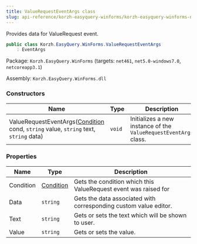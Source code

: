 ```yaml
---
title: ValueRequestEventArgs class
slug: api-reference/korzh-easyquery-winforms/korzh-easyquery-winforms-namespace/valuerequesteventargs-class
---
```


Provides data for ValueRequest event.
```csharp
public class Korzh.EasyQuery.WinForms.ValueRequestEventArgs
    : EventArgs

```
Package: `Korzh.EasyQuery.WinForms` (targets: `net461`, `net5.0-windows7.0`, `netcoreapp3.1`)

Assembly: `Korzh.EasyQuery.WinForms.dll`

### Constructors

| Name | Type | Description | 
| --- | --- | --- | 
| ValueRequestEventArgs([Condition](//easyquery/docs/api-reference/korzh-easyquery/korzh-easyquery-namespace/condition-class) cond, `string` value, `string` text, `string` data) | `void` | Initializes a new instance of the `ValueRequestEventArgs` class. | 


### Properties

| Name | Type | Description | 
| --- | --- | --- | 
| Condition | [Condition](//easyquery/docs/api-reference/korzh-easyquery/korzh-easyquery-namespace/condition-class) | Gets the condition which this ValueRequest event was raised for | 
| Data | `string` | Gets the data associated with corresponding custom value editor. | 
| Text | `string` | Gets or sets the text which will be shown to user. | 
| Value | `string` | Gets or sets the value. |